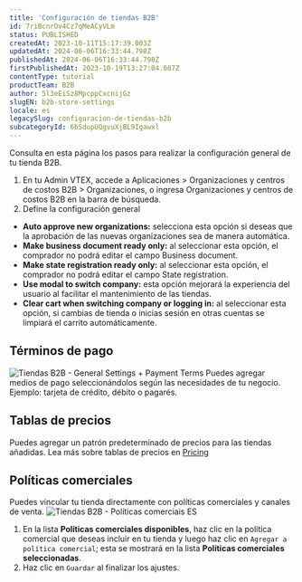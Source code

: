 ```yaml
---
title: 'Configuración de tiendas B2B'
id: 7riBcnrOv4Cz7qMeACyVLm
status: PUBLISHED
createdAt: 2023-10-11T15:17:39.003Z
updatedAt: 2024-06-06T16:33:44.798Z
publishedAt: 2024-06-06T16:33:44.798Z
firstPublishedAt: 2023-10-19T13:27:04.087Z
contentType: tutorial
productTeam: B2B
author: 5l3eEiSz8MpcppCxcnijGz
slugEN: b2b-store-settings
locale: es
legacySlug: configuracion-de-tiendas-b2b
subcategoryId: 6bSdupUQgvuXjBL9Igawxl
---
```


Consulta en esta página los pasos para realizar la configuración general de tu tienda B2B.  

1. En tu Admin VTEX, accede a Aplicaciones > Organizaciones y centros de costos B2B > Organizaciones, o ingresa Organizaciones y centros de costos B2B en la barra de búsqueda.
2. Define la configuración general

- **Auto approve new organizations:** selecciona esta opción si deseas que la aprobación de las nuevas organizaciones sea de manera automática.
- **Make business document ready only:** al seleccionar esta opción, el comprador no podrá editar el campo Business document.
- __Make state registration ready only:__ al seleccionar esta opción, el comprador no podrá editar el campo State registration.
- __Use modal to switch company:__ esta opción mejorará la experiencia del usuario al facilitar el mantenimiento de las tiendas. 
- __Clear cart when switching company or logging in:__ al seleccionar esta opción, si cambias de tienda o inicias sesión en otras cuentas se limpiará el carrito automáticamente.
## Términos de pago
![Tiendas B2B - General Settings + Payment Terms](https://images.ctfassets.net/alneenqid6w5/7wvxJVXraGTFAheCAp8tGP/2fe3ea82f74231488ec3b9d0d3ce3d57/image1.jpg)
Puedes agregar medios de pago seleccionándolos según las necesidades de tu negocio.   
Ejemplo: tarjeta de crédito, débito o pagarés. 
## Tablas de precios
Puedes agregar un patrón predeterminado de precios para las tiendas añadidas. Lea más sobre tablas de precios en [Pricing](https://developers.vtex.com/docs/guides/pricing-overview)

## Políticas comerciales

Puedes vincular tu tienda directamente con políticas comerciales y canales de venta.
![Tiendas B2B -  Políticas comerciais ES](//images.ctfassets.net/alneenqid6w5/AsCTmvTHbdWfOnVeIiGkj/348fed16a33c05d72acf883315d48c6d/image2.jpg)

1. En la lista **Políticas comerciales disponibles**, haz clic en la política comercial que deseas incluir en tu tienda y luego haz clic en `Agregar a política comercial`; esta se mostrará en la lista **Políticas comerciales seleccionadas**.
2. Haz clic en `Guardar` al finalizar los ajustes.

